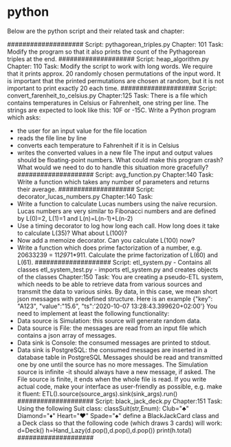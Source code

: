 # python

Below are the python script and their related task and chapter:

####################
Script: pythagorean_triples.py
Chapter: 101
Task: Modify the program so that it also prints the count of the Pythagorean triples at the end.
####################
Script: heap_algorithm.py
Chapter: 110
Task: Modify the script to work with long words. We require that it prints approx. 20 randomly chosen permutations of the input word. 
It is important that the printed permutations are chosen at random, but it is not important to print exactly 20 each time.
####################
Script: convert_farenheit_to_celsius.py
Chapter:125
Task: There is a file which contains temperatures in Celsius or Fahrenheit, one string per line. The strings are expected to look like this: 10F or -15C.
Write a Python program which asks:
- the user for an input value for the file location
- reads the file line by line
- converts each temperature to Fahrenheit if it is in Celsius
- writes the converted values in a new file
The input and output values should be floating-point numbers.
What could make this program crash? What would we need to do to handle this situation more gracefully?
####################
Script: avg_function.py
Chapter:140
Task: Write a function which takes any number of parameters and returns their average.
####################
Script: decorator_lucas_numbers.py
Chapter:140
Task:
- Write a function to calculate Lucas numbers using the naïve recursion. Lucas numbers are very similar to Fibonacci numbers and are defined by L(0)=2, L(1)=1 and L(n)=L(n-1)+L(n-2)
- Use a timing decorator to log how long each call. How long does it take to calculate L(35)? What about L(100)?
- Now add a memoize decorator. Can you calculate L(100) now?
- Write a function which does prime factorization of a number, e.g. 20633239 = 11*29*71*911. Calculate the prime factorization of L(60) and L(61).
####################
Script:
  etl_system.py - Contains all classes
  etl_system_test.py - imports etl_system.py and creates objects of the classes
Chapter:150
Task:
You are creating a pseudo-ETL system, which needs to be able to retrieve data from various sources and transmit the data to various sinks. By data, in this case, we mean short json messages with predefined structure. Here is an example
{"key": "A123", "value":"15.6", "ts":'2020-10-07 13:28:43.399620+02:00'}
You need to implement at least the following functionality:
- Data source is Simulation: this source will generate random data.
- Data source is File: the messages are read from an input file which contains a json array of messages.
- Data sink is Console: the consumed messages are printed to stdout.
- Data sink is PostgreSQL: the consumed messages are inserted in a database table in PostgreSQL
Messages should be read and transmitted one by one until the source has no more messages. The Simulation source is infinite -it should always have a new message, if asked. The File source is finite, it ends when the whole file is read.
If you write actual code, make your interface as user-friendly as possible, e.g. make it fluent:
ETL().source(source_args).sink(sink_args).run()
####################
Script: black_jack_deck.py
Chapter:151
Task:
Using the following Suit class:
classSuit(str,Enum):
  Club="♣"
  Diamond="♦"
  Heart="♥"
  Spade="♠"
define a BlackJackCard class and a Deck class so that the following code (which draws 3 cards) will work:
d=Deck()
h=Hand_Lazy(d.pop(),d.pop(),d.pop())
print(h.total)
####################
